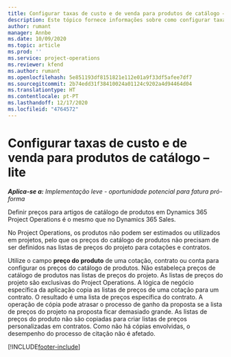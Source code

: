 ```yaml
---
title: Configurar taxas de custo e de venda para produtos de catálogo – lite
description: Este tópico fornece informações sobre como configurar taxas de custo e de vendas para itens num catálogo de produtos.
author: rumant
manager: Annbe
ms.date: 10/09/2020
ms.topic: article
ms.prod: ''
ms.service: project-operations
ms.reviewer: kfend
ms.author: rumant
ms.openlocfilehash: 5e851193df8151821e112e01a9f33df5afee7df7
ms.sourcegitcommit: 2b74edd31f38410024a01124c9202a4d94464d04
ms.translationtype: HT
ms.contentlocale: pt-PT
ms.lasthandoff: 12/17/2020
ms.locfileid: "4764572"
---
```

# <a name="set-up-cost-and-sales-rates-for-catalog-products---lite"></a>Configurar taxas de custo e de venda para produtos de catálogo – lite

_**Aplica-se a:** Implementação leve - oportunidade potencial para fatura pró-forma_


Definir preços para artigos de catálogo de produtos em Dynamics 365 Project Operations é o mesmo que no Dynamics 365 Sales.

No Project Operations, os produtos não podem ser estimados ou utilizados em projetos, pelo que os preços do catálogo de produtos não precisam de ser definidos nas listas de preços do projeto para cotações e contratos.

Utilize o campo **preço do produto** de uma cotação, contrato ou conta para configurar os preços do catálogo de produtos. Não estabeleça preços de catálogo de produtos nas listas de preços do projeto. As listas de preços do projeto são exclusivas do Project Operations. A lógica de negócio específica da aplicação copia as listas de preços de uma cotação para um contrato. O resultado é uma lista de preços específica do contrato. A operação de cópia pode atrasar o processo de ganho da proposta se a lista de preços do projeto na proposta ficar demasiado grande. As listas de preços do produto não são copiadas para criar listas de preços personalizadas em contratos. Como não há cópias envolvidas, o desempenho do processo de citação não é afetado.


[!INCLUDE[footer-include](../../includes/footer-banner.md)]